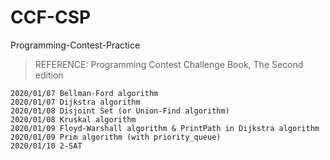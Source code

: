 # CCF-CSP
Programming-Contest-Practice

> REFERENCE: Programming Contest Challenge Book, The Second edition

```
2020/01/07 Bellman-Ford algorithm
2020/01/07 Dijkstra algorithm
2020/01/08 Disjoint Set (or Union-Find algorithm) 
2020/01/08 Kruskal algorithm
2020/01/09 Floyd-Warshall algorithm & PrintPath in Dijkstra algorithm
2020/01/09 Prim algorithm (with priority_queue)
2020/01/10 2-SAT
```


